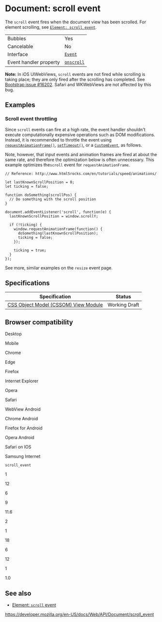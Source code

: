 # Document: scroll event

The `scroll` event fires when the document view has been scrolled. For element scrolling, see [`Element: scroll event`](../element/scroll_event).

<table><tbody><tr class="odd"><td>Bubbles</td><td>Yes</td></tr><tr class="even"><td>Cancelable</td><td>No</td></tr><tr class="odd"><td>Interface</td><td><a href="../event"><code>Event</code></a></td></tr><tr class="even"><td>Event handler property</td><td><a href="../globaleventhandlers/onscroll"><code>onscroll</code></a></td></tr></tbody></table>

**Note:** In iOS UIWebViews, `scroll` events are not fired while scrolling is taking place; they are only fired after the scrolling has completed. See [Bootstrap issue \#16202](https://github.com/twbs/bootstrap/issues/16202). Safari and WKWebViews are not affected by this bug.

## Examples

### Scroll event throttling

Since `scroll` events can fire at a high rate, the event handler shouldn't execute computationally expensive operations such as DOM modifications. Instead, it is recommended to throttle the event using [`requestAnimationFrame()`](../window/requestanimationframe), [`setTimeout()`](../windoworworkerglobalscope/settimeout), or a [`CustomEvent`](../customevent), as follows.

Note, however, that input events and animation frames are fired at about the same rate, and therefore the optimization below is often unnecessary. This example optimizes the`scroll` event for `requestAnimationFrame`.

    // Reference: http://www.html5rocks.com/en/tutorials/speed/animations/

    let lastKnownScrollPosition = 0;
    let ticking = false;

    function doSomething(scrollPos) {
      // Do something with the scroll position
    }

    document.addEventListener('scroll', function(e) {
      lastKnownScrollPosition = window.scrollY;

      if (!ticking) {
        window.requestAnimationFrame(function() {
          doSomething(lastKnownScrollPosition);
          ticking = false;
        });

        ticking = true;
      }
    });

See more, similar examples on the `resize` event page.

## Specifications

<table><thead><tr class="header"><th>Specification</th><th>Status</th></tr></thead><tbody><tr class="odd"><td><a href="https://drafts.csswg.org/cssom-view/#scrolling-events">CSS Object Model (CSSOM) View Module</a></td><td><span class="spec-wd">Working Draft</span></td></tr></tbody></table>

## Browser compatibility

Desktop

Mobile

Chrome

Edge

Firefox

Internet Explorer

Opera

Safari

WebView Android

Chrome Android

Firefox for Android

Opera Android

Safari on IOS

Samsung Internet

`scroll_event`

1

12

6

9

11.6

2

1

18

6

12

1

1.0

## See also

- [Element: `scroll` event](../element/scroll_event)

<a href="https://developer.mozilla.org/en-US/docs/Web/API/Document/scroll_event" class="_attribution-link">https://developer.mozilla.org/en-US/docs/Web/API/Document/scroll_event</a>
